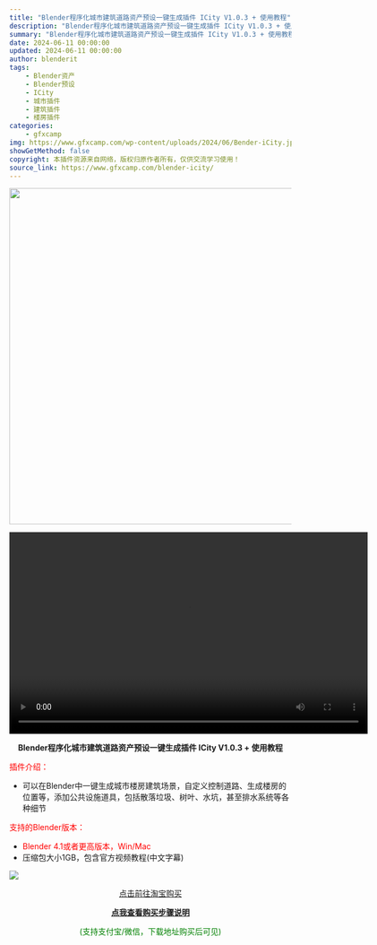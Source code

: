 ```yaml
---
title: "Blender程序化城市建筑道路资产预设一键生成插件 ICity V1.0.3 + 使用教程"
description: "Blender程序化城市建筑道路资产预设一键生成插件 ICity V1.0.3 + 使用教程 插件介绍： 可以在Blender中一键生成城市楼房建筑场景，自定义控制道路、生成楼房的位置等，添加公共设施..."
summary: "Blender程序化城市建筑道路资产预设一键生成插件 ICity V1.0.3 + 使用教程 插件介绍： 可以在Blender中一键生成城市楼房建筑场景，自定义控制道路、生成楼房的位置等，添加公共设施..."
date: 2024-06-11 00:00:00
updated: 2024-06-11 00:00:00
author: blenderit
tags: 
    - Blender资产
    - Blender预设
    - ICity
    - 城市插件
    - 建筑插件
    - 楼房插件
categories:
    - gfxcamp
img: https://www.gfxcamp.com/wp-content/uploads/2024/06/Bender-iCity.jpg
showGetMethod: false
copyright: 本插件资源来自网络，版权归原作者所有，仅供交流学习使用！
source_link: https://www.gfxcamp.com/blender-icity/
---
```

<div><p><img decoding="async" class="aligncenter size-full wp-image-122088" src="https://www.gfxcamp.com/wp-content/uploads/2024/06/Bender-iCity.jpg" data-src="https://www.gfxcamp.com/wp-content/uploads/2024/06/Bender-iCity.jpg" alt="" width="600" height="600" data-srcset="https://www.gfxcamp.com/wp-content/uploads/2024/06/Bender-iCity.jpg 600w, https://www.gfxcamp.com/wp-content/uploads/2024/06/Bender-iCity-150x150.jpg 150w, https://www.gfxcamp.com/wp-content/uploads/2024/06/Bender-iCity-80x80.jpg 80w, https://www.gfxcamp.com/wp-content/uploads/2024/06/Bender-iCity-320x320.jpg 320w" data-sizes="(max-width: 600px) 100vw, 600px"><br>
</p><center><div style="width: 640px;" class="wp-video"><!--[if lt IE 9]><script>document.createElement('video');</script><![endif]-->
<video class="wp-video-shortcode" id="video-122087-1" width="640" height="360" preload="true" controls="controls"><source type="video/mp4" src="http://cloud.video.taobao.com/play/u/null/p/1/e/6/t/1/467172826420.mp4?_=1"></source><a href="http://cloud.video.taobao.com/play/u/null/p/1/e/6/t/1/467172826420.mp4">http://cloud.video.taobao.com/play/u/null/p/1/e/6/t/1/467172826420.mp4</a></video></div></center><p style="text-align: center;"><strong>Blender程序化城市建筑道路资产预设一键生成插件 ICity V1.0.3 + 使用教程</strong></p><p><span style="color: #ff0000;" data-spm-anchor-id="pc_detail.29232929/evo365560b447259.202205.i0.250b7dd6NXSLlb">插件介绍：</span></p><ul>
<li>可以在Blender中一键生成城市楼房建筑场景，自定义控制道路、生成楼房的位置等，添加公共设施道具，包括散落垃圾、树叶、水坑，甚至排水系统等各种细节</li>
</ul><p><span style="color: #ff0000;">支持的Blender版本：</span></p><ul>
<li><span style="color: #ff0000;">Blender 4.1或者更高版本，Win/Mac</span></li>
<li>压缩包大小1GB，包含官方视频教程(中文字幕)</li>
</ul><p><img decoding="async" class="lazyload aligncenter" src="https://img.alicdn.com/imgextra/i4/80049544/O1CN019AJEOE2KND12QHK5N_!!80049544.jpg" data-src="https://img.alicdn.com/imgextra/i4/80049544/O1CN019AJEOE2KND12QHK5N_!!80049544.jpg" align="absmiddle"></p><p style="text-align: center;"><a class="maxbutton-1 maxbutton maxbutton-taobao" target="_blank" rel="noopener" href="https://item.taobao.com/item.htm?id=804906683911"><span class="mb-text">点击前往淘宝购买</span></a></p><div style="text-align: center;"> <div id="wshop-async-37b4a22816bb9437ccfef9a6aa3d2e18"><script type="text/javascript">if(jQuery){jQuery(function($){var data = {"action":"wshop_async_load","hook":"wshop_unpaid","atts":"{\"location\":\"https:\\\/\\\/www.gfxcamp.com\\\/blender-icity\\\/\",\"context\":\"4f71204d5b13db4b391e714e48003329\",\"enable_guest\":0,\"post_id\":122087}","content":0,"wshop_async_load":"52cdfba772","notice_str":"7582101160","hash":"94d5ccee5e660afcc6fb33d8b31af084"};$.ajax({url: 'https://www.gfxcamp.com/wp-admin/admin-ajax.php',type: 'post',timeout: 60 * 1000,async: true,cache: false,data: data,beforeSend:function(){var $handler =$('#wshop-async-37b4a22816bb9437ccfef9a6aa3d2e18');if(typeof $handler.loading=='function'){$handler.loading();}}, dataType: 'json',success: function(m) {var $handler =$('#wshop-async-37b4a22816bb9437ccfef9a6aa3d2e18');if(typeof $handler.loading=='function'){$handler.loading('hide');}if(m.errcode!=0){console.error(m.errmsg);return;}$handler.html(m.data);},error:function(e){var $handler =$('#wshop-async-37b4a22816bb9437ccfef9a6aa3d2e18');if(typeof $handler.loading=='function'){$handler.loading('hide');}$handler.remove();console.error(e.responseText);}});});}</script></div></div><div style="text-align: center;">
 <div id="wshop-async-4a37cb534ce396d6f02de87c615eaddd"><script type="text/javascript">if(jQuery){jQuery(function($){var data = {"action":"wshop_async_load","hook":"wshop_paid","atts":"{\"location\":\"https:\\\/\\\/www.gfxcamp.com\\\/blender-icity\\\/\",\"context\":\"734ba96c2069411132499cec45e3263a\",\"enable_guest\":0,\"post_id\":122087}","content":1,"wshop_async_load":"52cdfba772","notice_str":"1170608521","hash":"4fe47febe5022baccf43dc4cb33be5b1"};$.ajax({url: 'https://www.gfxcamp.com/wp-admin/admin-ajax.php',type: 'post',timeout: 60 * 1000,async: true,cache: false,data: data,beforeSend:function(){var $handler =$('#wshop-async-4a37cb534ce396d6f02de87c615eaddd');if(typeof $handler.loading=='function'){$handler.loading();}}, dataType: 'json',success: function(m) {var $handler =$('#wshop-async-4a37cb534ce396d6f02de87c615eaddd');if(typeof $handler.loading=='function'){$handler.loading('hide');}if(m.errcode!=0){console.error(m.errmsg);return;}$handler.html(m.data);},error:function(e){var $handler =$('#wshop-async-4a37cb534ce396d6f02de87c615eaddd');if(typeof $handler.loading=='function'){$handler.loading('hide');}$handler.remove();console.error(e.responseText);}});});}</script></div></div><p style="text-align: center;"><strong><a href="https://www.gfxcamp.com/how-to-download/" target="_blank" rel="noopener">点我查看购买步骤说明</a></strong></p><p style="text-align: center;"><span style="color: #008000;">(支持支付宝/微信，下载地址购买后可见)</span></p></div>